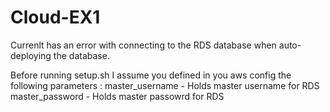# Cloud-EX1
Currenlt has an error with connecting to the RDS database when auto-deploying the database.

Before running setup.sh I assume you defined in you aws config the following parameters :
master_username - Holds master username for RDS
master_password - Holds master passowrd for RDS
